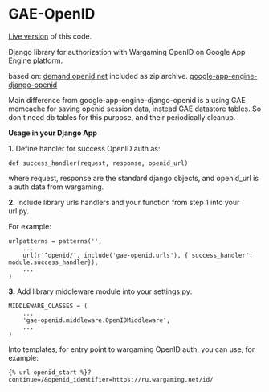 GAE-OpenID
==========

[Live version](http://openid-gae.appspot.com) of this code.

Django library for authorization with Wargaming OpenID on Google App Engine platform.

based on: 
[demand.openid.net](https://code.google.com/p/demand/) included as zip archive.
[google-app-engine-django-openid](https://code.google.com/p/google-app-engine-django-openid/)

Main difference from google-app-engine-django-openid is a using GAE memcache for saving openid session data, instead GAE datastore tables. So don't need db tables for this purpose, and their periodically cleanup.

**Usage in your Django App**

**1.** Define handler for success OpenID auth as:

```
def success_handler(request, response, openid_url)
```

where request, response are the standard django objects, and openid_url is a auth data from wargaming.

**2.** Include library urls handlers and your function from step 1 into your url.py. 

For example:

```
urlpatterns = patterns('',
    ...
    url(r'^openid/', include('gae-openid.urls'), {'success_handler': module.success_handler}),
    ...
)
```

**3.** Add library middleware module into your settings.py:

```
MIDDLEWARE_CLASSES = (
    ...
    'gae-openid.middleware.OpenIDMiddleware',
    ...
)
```

Into templates, for entry point to wargaming OpenID auth, you can use, for example:

```
{% url openid_start %}?continue=/&openid_identifier=https://ru.wargaming.net/id/
```
